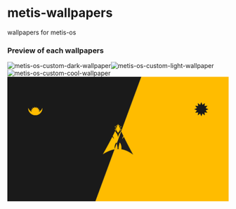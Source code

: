 # metis-wallpapers

wallpapers for metis-os

### Preview of each wallpapers

<img title="metis-os-custom-dark-wallpaper" src="files/b-01-dark.png" alt="metis-os-custom-dark-wallpaper" data-align="center"><img src="files/b-02-light.png" title="metis-os-custom-light-wallpaper" alt="metis-os-custom-light-wallpaper" data-align="center"><img src="files/b-03-dark.png" title="metis-os-custom-light-wallpaper" alt="metis-os-custom-cool-wallpaper" data-align="center"><img src="files/b-04-yellow.png" title="metis-os-custom-light-wallpaper" alt="metis-os-custom-cool-wallpaper" data-align="center">
